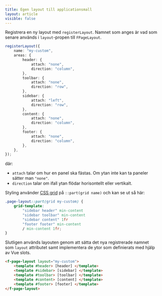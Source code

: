 ```yaml
---
title: Egen layout till applicationsmall
layout: article
visible: false
---
```


Registrera en ny layout med `registerLayout`.
Namnet som anges är vad som senare används i `layout`-propen till `FPageLayout`.

```ts
registerLayout({
    name: "my-custom",
    areas: {
        header: {
            attach: "none",
            direction: "column",
        },
        toolbar: {
            attach: "none",
            direction: "row",
        },
        sidebar: {
            attach: "left",
            direction: "row",
        },
        content: {
            attach: "none",
            direction: "column",
        },
        footer: {
            attach: "none",
            direction: "column",
        },
    },
});
```

där:

- `attach` talar om hur en panel ska fästas. Om ytan inte kan ta paneler sätter man `"none"`.
- `direction` talar om ifall ytan flödar horisontellt eller vertikalt.

Styling använder [CSS grid](https://developer.mozilla.org/en-US/docs/Learn_web_development/Core/CSS_layout/Grids) på `::part(grid name)` och kan se ut så här:

```css
.page-layout::part(grid my-custom) {
    grid-template:
        "sidebar header" min-content
        "sidebar toolbar" min-content
        "sidebar content" 1fr
        "footer footer" min-content
        / min-content 1fr;
}
```

Slutligen används layouten genom att sätta det nya registrerade namnet som `layout` attributet samt implementera de ytor som definierats med hjälp av Vue slots.

```html static
<f-page-layout layout="my-custom">
    <template #header> [header] </template>
    <template #sidebar> [sidebar] </template>
    <template #toolbar> [toolbar] </template>
    <template #content> [content] </template>
    <template #footer> [footer] </template>
</f-page-layout>
```
